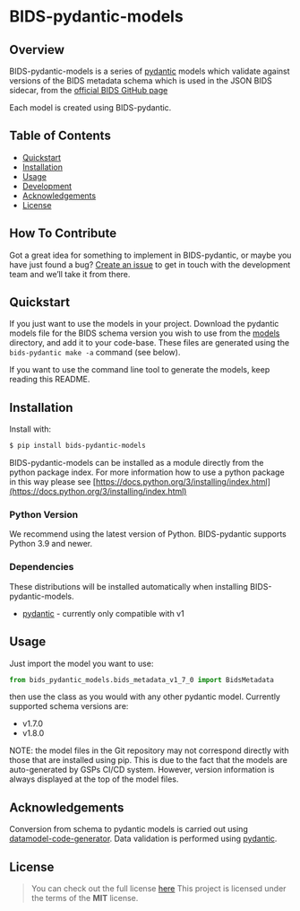 # BIDS-pydantic-models

## Overview

BIDS-pydantic-models is a series of [pydantic](https://pydantic-docs.helpmanual.io/)
models which validate against versions of the BIDS metadata schema which is used in the
JSON BIDS sidecar, from the [official BIDS GitHub page](https://github.com/bids-standard/bids-specification/)

Each model is created using BIDS-pydantic.

## Table of Contents

- [Quickstart](#quickstart)
- [Installation](#installation)
- [Usage](#usage)
- [Development](#development)
- [Acknowledgements](#acknowledgements)
- [License](#license)

## How To Contribute

Got a great idea for something to implement in BIDS-pydantic, or maybe you have just found a bug?
[Create an issue](https://github.com/gold-standard-phantoms/bids-pydantic/issues) to get in touch with the development team and we’ll take it from there.

## Quickstart

If you just want to use the models in your project. Download the pydantic models file for the BIDS schema version you wish to use
from the [models](models) directory, and add it to your code-base. These files are generated using the `bids-pydantic make -a` command (see below).

If you want to use the command line tool to generate the models, keep reading this README.

## Installation

Install with:

```sh
$ pip install bids-pydantic-models
```

BIDS-pydantic-models can be installed as a module directly from the python package index.
For more information how to use a python package in this
way please see [https://docs.python.org/3/installing/index.html](https://docs.python.org/3/installing/index.html)

### Python Version

We recommend using the latest version of Python. BIDS-pydantic supports Python 3.9 and newer.

### Dependencies

These distributions will be installed automatically when installing BIDS-pydantic-models.

- [pydantic](https://pydantic-docs.helpmanual.io/) - currently only compatible with v1

## Usage

Just import the model you want to use:

```python
from bids_pydantic_models.bids_metadata_v1_7_0 import BidsMetadata
```

then use the class as you would with any other pydantic model. Currently supported
schema versions are:

- v1.7.0
- v1.8.0

NOTE: the model files in the Git repository may not correspond directly with those that are installed using pip.
This is due to the fact that the models are auto-generated by GSPs CI/CD system. However, version information
is always displayed at the top of the model files.

## Acknowledgements

Conversion from schema to pydantic models is carried out using [datamodel-code-generator](https://github.com/koxudaxi/datamodel-code-generator).
Data validation is performed using [pydantic](https://pydantic-docs.helpmanual.io/).

## License

> You can check out the full license [here](LICENSE)
> This project is licensed under the terms of the **MIT** license.
